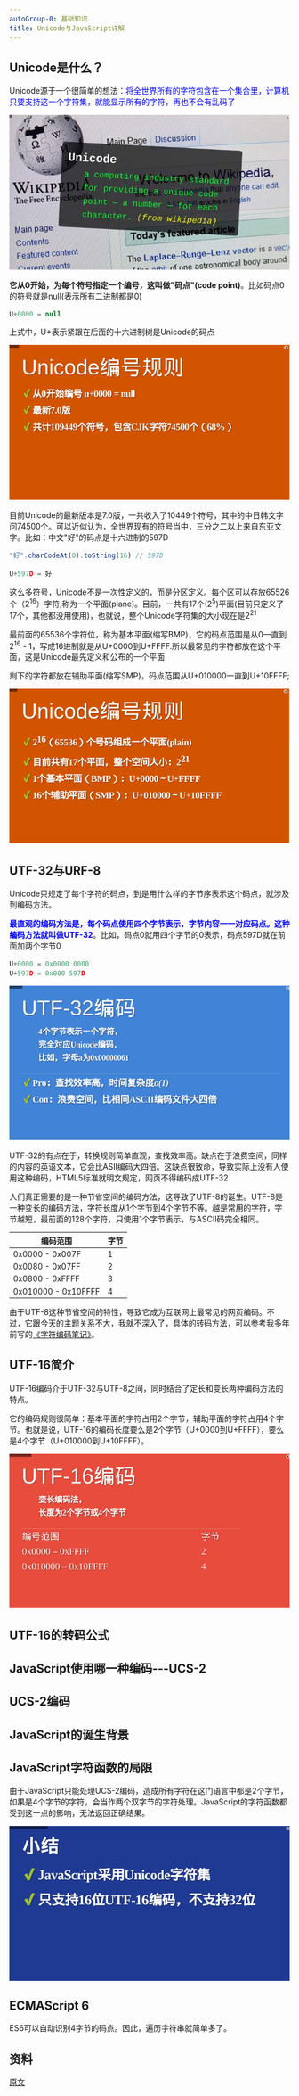 ```yaml
---
autoGroup-0: 基础知识
title: Unicode与JavaScript详解
---
```

## Unicode是什么？
Unicode源于一个很简单的想法：<span style="color: blue">将全世界所有的字符包含在一个集合里，计算机只要支持这一个字符集，就能显示所有的字符，再也不会有乱码了</span>

![unicode](./images/bg2014121103.jpeg)

**它从0开始，为每个符号指定一个编号，这叫做"码点"(code point)**。比如码点0的符号就是null(表示所有二进制都是0)
```js
U+0000 = null
```
上式中，U+表示紧跟在后面的十六进制树是Unicode的码点

![Unicode编号规则](./images/bg2014121115.png)

目前Unicode的最新版本是7.0版，一共收入了10449个符号，其中的中日韩文字问74500个。可以近似认为，全世界现有的符号当中，三分之二以上来自东亚文字。比如：中文"好"的码点是十六进制的597D

```js
"好".charCodeAt(0).toString(16) // 597D

U+597D = 好
```
这么多符号，Unicode不是一次性定义的，而是分区定义。每个区可以存放65526个（2<sup>16</sup>）字符,称为一个平面(plane)。目前，一共有17个(2<sup>5</sup>)平面(目前只定义了17个，其他都没用使用)，也就说，整个Unicode字符集的大小现在是2<sup>21</sup>

最前面的65536个字符位，称为基本平面(缩写BMP)，它的码点范围是从0一直到2<sup>16</sup> - 1，写成16进制就是从U+0000到U+FFFF.所以最常见的字符都放在这个平面，这是Unicode最先定义和公布的一个平面

剩下的字符都放在辅助平面(缩写SMP)，码点范围从U+010000一直到U+10FFFF;

![码点规则](./images/bg2014121104.png)

## UTF-32与URF-8
Unicode只规定了每个字符的码点，到是用什么样的字节序表示这个码点，就涉及到编码方法。

<span style="color: blue">**最直观的编码方法是，每个码点使用四个字节表示，字节内容一一对应码点。这种编码方法就叫做UTF-32**</span>。比如，码点0就用四个字节的0表示，码点597D就在前面加两个字节0

```js
U+0000 = 0x0000 0000
U+597D = 0x000 597D
```
![UTF-32编码](./images/bg2014121116.png)

UTF-32的有点在于，转换规则简单直观，查找效率高。缺点在于浪费空间，同样的内容的英语文本，它会比ASII编码大四倍。这缺点很致命，导致实际上没有人使用这种编码，HTML5标准就明文规定，网页不得编码成UTF-32

人们真正需要的是一种节省空间的编码方法，这导致了UTF-8的诞生。UTF-8是一种变长的编码方法，字符长度从1个字节到4个字节不等。越是常用的字符，字节越短，最前面的128个字符，只使用1个字节表示，与ASCII码完全相同。

编码范围|字节
---|---
0x0000 - 0x007F | 1
0x0080 - 0x07FF |2
0x0800 - 0xFFFF | 3
0x010000 - 0x10FFFF |4

由于UTF-8这种节省空间的特性，导致它成为互联网上最常见的网页编码。不过，它跟今天的主题关系不大，我就不深入了，具体的转码方法，可以参考我多年前写的[《字符编码笔记》](https://www.ruanyifeng.com/blog/2007/10/ascii_unicode_and_utf-8.html)。

## UTF-16简介
UTF-16编码介于UTF-32与UTF-8之间，同时结合了定长和变长两种编码方法的特点。

它的编码规则很简单：基本平面的字符占用2个字节，辅助平面的字符占用4个字节。也就是说，UTF-16的编码长度要么是2个字节（U+0000到U+FFFF），要么是4个字节（U+010000到U+10FFFF）。

![UTF-16](./images/bg2014121106.png)


## UTF-16的转码公式

## JavaScript使用哪一种编码---UCS-2

## UCS-2编码


## JavaScript的诞生背景

## JavaScript字符函数的局限
由于JavaScript只能处理UCS-2编码，造成所有字符在这门语言中都是2个字节，如果是4个字节的字符，会当作两个双字节的字符处理。JavaScript的字符函数都受到这一点的影响，无法返回正确结果。

![js编码局限](./images/bg2014121110.png)

## ECMAScript 6
ES6可以自动识别4字节的码点。因此，遍历字符串就简单多了。


## 资料
[原文](https://www.ruanyifeng.com/blog/2014/12/unicode.html)